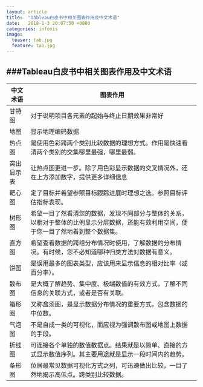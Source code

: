 ```yaml
---
layout: article
title:  "Tableau白皮书中相关图表作用及中文术语"
date:   2018-1-3 20:07:50 +0800
categories: infovis 
image:
  teaser: tab.jpg
  feature: tab.jpg
---
```

###Tableau白皮书中相关图表作用及中文术语
---

| 中文术语 | 图表作用 |
|----------|----------|
|甘特图|对于说明项目各元素的起始与终止日期效果非常好|
|地图|显示地理编码数据|
|热点图|是使用色彩跨两个类别比较数据的理想方式。作用是快速看清两个类别的交集哪里最强，哪里最弱。|
|突出显示表|让热点图更进一步。除了用色彩显示数据的交叉情况外，还在上方添加数字，提供更多详细信息|
|靶心图|定了目标并希望参照目标跟踪进展时理想之选。参照目标评估指标表现。|
|树形图|希望一目了然看清您的数据，发现不同部分与整体的关系，以相对于整体的比例显示分层数据，还能有效利用空间，便于您一目了然地看到整个数据集。 |
|直方图|希望查看数据的跨组分布情况时使用，了解数据的分布情况。有时候，您不必知道哪种归类方法对数据有意义。|
|饼图|是误用最多的图表类型，应该用来显示信息的相对比率（或百分率）。 |
|散布图|是大概了解趋势、集中度、极端数值的有效方式，了解不同信息的关联方式，或者是否有关联。|
|箱形图|又称盒须图，是显示数据分布情况的重要方式，包含数据的中位数。|
|气泡图|不是自成一类的可视化，而应视为强调散布图或地图上数据的手段。|
|折线图|可连接各个单独的数值数据点。结果就是以简单、直接的方式显示数值序列。其主要用途就是显示一段时间内的趋势。 |
|条形图|位居最常见数据可视化方式之列，可迅速做出比较，一目了然地揭示高低点。跨类别比较数据。|


